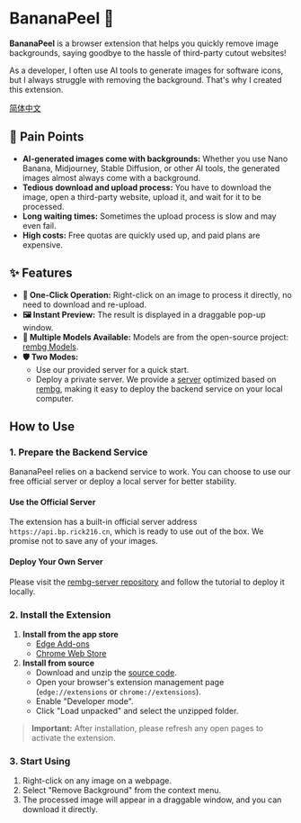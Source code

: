 # BananaPeel 🍌

**BananaPeel** is a browser extension that helps you quickly remove image backgrounds, saying goodbye to the hassle of third-party cutout websites!

As a developer, I often use AI tools to generate images for software icons, but I always struggle with removing the background. That's why I created this extension.

[简体中文](README.zh-CN.md)

## 🎯 Pain Points

- **AI-generated images come with backgrounds:** Whether you use Nano Banana, Midjourney, Stable Diffusion, or other AI tools, the generated images almost always come with a background.
- **Tedious download and upload process:** You have to download the image, open a third-party website, upload it, and wait for it to be processed.
- **Long waiting times:** Sometimes the upload process is slow and may even fail.
- **High costs:** Free quotas are quickly used up, and paid plans are expensive.

## ✨ Features

- **🚀 One-Click Operation:** Right-click on an image to process it directly, no need to download and re-upload.
- **🖼️ Instant Preview:** The result is displayed in a draggable pop-up window.
- **🤖 Multiple Models Available:** Models are from the open-source project: [rembg Models](https://github.com/danielgatis/rembg?tab=readme-ov-file#models).
- **🛡️ Two Modes:**
  - Use our provided server for a quick start.
  - Deploy a private server. We provide a [server](https://github.com/Yorick-Ryu/rembg-server) optimized based on [rembg](https://github.com/danielgatis/rembg), making it easy to deploy the backend service on your local computer.

## How to Use

### 1. Prepare the Backend Service

BananaPeel relies on a backend service to work. You can choose to use our free official server or deploy a local server for better stability.

#### Use the Official Server

The extension has a built-in official server address `https://api.bp.rick216.cn`, which is ready to use out of the box. We promise not to save any of your images.

#### Deploy Your Own Server

Please visit the [rembg-server repository](https://github.com/Yorick-Ryu/rembg-server) and follow the tutorial to deploy it locally.

### 2. Install the Extension

1.  **Install from the app store**
    - [Edge Add-ons](https://microsoftedge.microsoft.com/addons/detail/fdheafpfkojjbdgkjeidbnjbpljpejoo)
    - [Chrome Web Store](http://chromewebstore.google.com/detail/banana-peel/djldpeokcpbkjkpmmichpkcdgpdemadj)
2.  **Install from source**
    - Download and unzip the [source code](https://github.com/Yorick-Ryu/BananaPeel/archive/refs/heads/master.zip).
    - Open your browser's extension management page (`edge://extensions` or `chrome://extensions`).
    - Enable "Developer mode".
    - Click "Load unpacked" and select the unzipped folder.

> **Important:** After installation, please refresh any open pages to activate the extension.

### 3. Start Using

1.  Right-click on any image on a webpage.
2.  Select "Remove Background" from the context menu.
3.  The processed image will appear in a draggable window, and you can download it directly.

